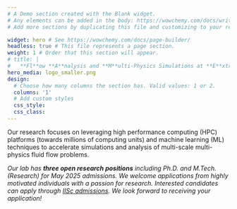 ```yaml
---
# A Demo section created with the Blank widget.
# Any elements can be added in the body: https://wowchemy.com/docs/writing-markdown-latex/
# Add more sections by duplicating this file and customizing to your requirements.

widget: hero # See https://wowchemy.com/docs/page-builder/
headless: true # This file represents a page section.
weight: 1 # Order that this section will appear.
# title: |
#   **Fl**ow **A**nalysis and **M**ulti-Physics Simulations at **E**xtreme Scale
hero_media: logo_smaller.png
design:
  # Choose how many columns the section has. Valid values: 1 or 2.
  columns: '1'
  # Add custom styles
  css_style:
  css_class:
---
```

Our research focuses on leveraging high performance computing (HPC) platforms (towards millions of computing units) and machine learning (ML) techniques to accelerate simulations and analysis of multi-scale multi-physics fluid flow problems. 

*Our lab has **three open research positions** including Ph.D. and M.Tech. (Research) for May 2025 admissions. We welcome applications from highly motivated individuals with a passion for research. Interested candidates can apply through [IISc admissions](https://admissions.iisc.ac.in/). We look forward to receiving your application!*

<!-- <!-- <table>
<tr>
</tr>
<tr>
<td>
Our research focuses on the simulation and analysis of multi-scale multi-physics fluid flow problems that leverage high performance computing (HPC) platforms (upto millions of computing units). 

</td>
<td>
<img src="logo.png">
<!--img src="logo.png" alt="FLAME logo" style="width:150px;">

</td>
</table> -->



<!-- | |  |
|-----------------------------------------|----------------------------------------------|
| <font size="5"><div style="text-align: justify">Our research focuses on the simulation and analysis of multi-scale multi-physics fluid flow problems that leverage high performance computing (HPC) platforms (upto millions of computing units).</div>  | ![FLAME logo](logo.png ) |


<font size="5"><div style="text-align: justify">Our lab has **three open research positions** including Ph.Ds and M.Tech (Research). We welcome applications from highly motivated individuals with a passion for research. Interested candidates can apply through IISc admissions conducted twice a year. We look forward to receiving your applications and finding the right candidates to join our team.</div>
 -->

<!-- ![FLAME logo](logo.png ) -->

